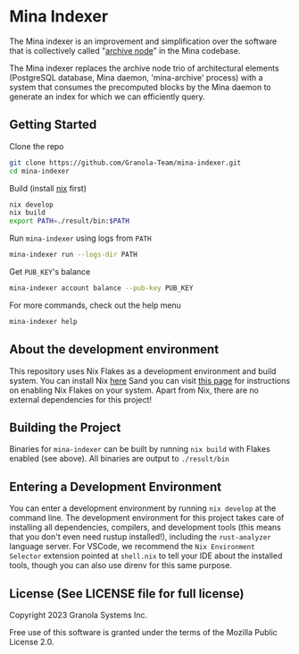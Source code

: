 # Mina Indexer

The Mina indexer is an improvement and simplification over the
software that is collectively called "[archive
node](https://github.com/MinaProtocol/mina/tree/develop/src/app/archive)"
in the Mina codebase.

The Mina indexer replaces the archive node trio of architectural
elements (PostgreSQL database, Mina daemon, 'mina-archive' process)
with a system that consumes the precomputed blocks by the Mina daemon
to generate an index for which we can efficiently query.

## Getting Started

Clone the repo

```sh
git clone https://github.com/Granola-Team/mina-indexer.git
cd mina-indexer
```

Build (install [nix](#about-the-development-environment) first)

```sh
nix develop
nix build
export PATH=./result/bin:$PATH
```

Run `mina-indexer` using logs from `PATH`

```sh
mina-indexer run --logs-dir PATH
```

Get `PUB_KEY`'s balance

```sh
mina-indexer account balance --pub-key PUB_KEY
```

For more commands, check out the help menu

```sh
mina-indexer help
```

## About the development environment

This repository uses Nix Flakes as a development environment and build system. You can install Nix [here](https://nixos.org/download.html) Sand you can visit [this page](https://nixos.wiki/wiki/Flakes) for instructions on enabling Nix Flakes on your system. Apart from Nix, there are no external dependencies for this project!

## Building the Project

Binaries for `mina-indexer` can be built by running `nix build` with Flakes enabled (see above). All binaries are output to `./result/bin`

## Entering a Development Environment

You can enter a development environment by running `nix develop` at the command line. The development environment for this project takes care of installing all dependencies, compilers, and development tools (this means that you don't even need rustup installed!), including the `rust-analyzer` language server. For VSCode, we recommend the `Nix Environment Selector` extension pointed at `shell.nix` to tell your IDE about the installed tools, though you can also use direnv for this same purpose.

## License (See LICENSE file for full license)

Copyright 2023 Granola Systems Inc.

Free use of this software is granted under the terms of the Mozilla
Public License 2.0.
